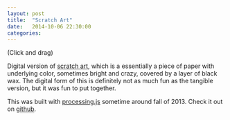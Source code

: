 ```yaml
---
layout: post
title:  "Scratch Art"
date:   2014-10-06 22:30:00
categories:
---
```


(Click and drag)

<canvas height="300" width="400" data-processing-sources="/js/scratch-art.pde" id="scratch-art"></canvas>

Digital version of [scratch art](https://www.google.com/search?q=scratch+art), which is a essentially a piece of paper with underlying color, sometimes bright and crazy, covered by a layer of black wax. The digital form of this is definitely not as much fun as the tangible version, but it was fun to put together.

This was built with [processing.js](http://processingjs.org/) sometime around fall of 2013. Check it out on [github](https://github.com/anthonypleshek/processingjs-scratch-art).
